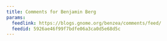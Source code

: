 ```yaml
---
title: Comments for Benjamin Berg
params:
  feedlink: https://blogs.gnome.org/benzea/comments/feed/
  feedid: 5926ae46f99f7bdfe06a3ca0d5e68d5c
---
```

